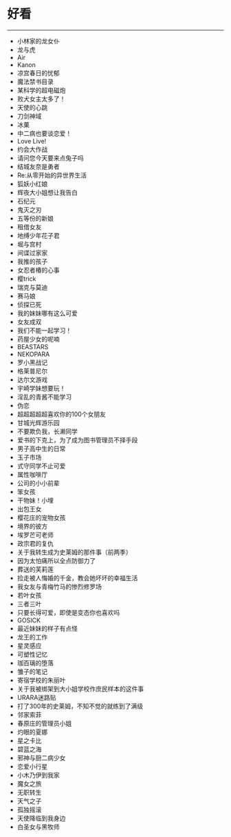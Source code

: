 # 好看
---
- 小林家的龙女仆
- 龙与虎
- Air
- Kanon
- 凉宫春日的忧郁
- 魔法禁书目录
- 某科学的超电磁炮
- 败犬女主太多了！
- 天使的心跳
- 刀剑神域
- 冰菓
- 中二病也要谈恋爱！
- Love Live!
- 约会大作战
- 请问您今天要来点兔子吗
- 结城友奈是勇者
- Re:从零开始的异世界生活
- 狐妖小红娘
- 辉夜大小姐想让我告白
- 石纪元
- 鬼灭之刃
- 五等份的新娘
- 租借女友
- 地缚少年花子君
- 堀与宫村
- 间谍过家家
- 我推的孩子
- 女忍者椿的心事
- 樱trick
- 瑞克与莫迪
- 赛马娘
- 侦探已死
- 我的妹妹哪有这么可爱
- 女友成双
- 我们不能一起学习！
- 药屋少女的呢喃
- BEASTARS
- NEKOPARA
- 罗小黑战记
- 格莱普尼尔
- 达尔文游戏
- 宇崎学妹想要玩！
- 淫乱的青酱不能学习
- 伪恋
- 超超超超超喜欢你的100个女朋友
- 甘城光辉游乐园
- 不要欺负我，长濑同学
- 爱书的下克上͏，为了成为图书管理员不择手段
- 男子高中生的日常
- 玉子市场
- 式守同学不止可爱
- 属性咖啡厅
- 公司的小小前辈
- 笨女孩
- 干物妹！小埋
- 出包王女
- 樱花庄的宠物女孩
- 境界的彼方
- 埃罗芒可老师
- 政宗君的复仇
- 关于我转生成为史莱姆的那件事（前两季）
- 因为太怕痛所以全点防御力了
- 葬送的芙莉莲
- 捡走被人悔婚的千金，教会她坏坏的幸福生活
- 我女友与青梅竹马的惨烈修罗场
- 若叶女孩
- 三者三叶
- 只要长得可爱，即使是变态你也喜欢吗
- GOSICK
- 最近妹妹的样子有点怪
- 龙王的工作
- 星灵感应
- 可塑性记忆
- 珈百璃的堕落
- 雏子的笔记
- 寄宿学校的朱丽叶
- 关于我被绑架到大小姐学校作庶民样本的这件事
- URARA迷路贴
- 打了300年的史莱姆，不知不觉的就练到了满级
- 邻家索菲
- 春原庄的管理员小姐
- 灼眼的夏娜
- 星之卡比
- 碧蓝之海
- 邪神与厨二病少女
- 恋爱小行星
- 小木乃伊到我家
- 魔女之旅
- 无职转生
- 天气之子
- 孤独摇滚
- 天使降临到我身边
- 白圣女与黑牧师